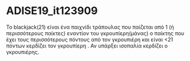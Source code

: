 # ADISE19_it123909

Το blackjack(21) είναι ένα παιχνίδι τράπουλας που παίζεται από 1 (ή περισσότερους παίκτες) εναντίον του γκρουπίερη(μάνας)
ο παίκτης που έχει τους περισσότερους πόντους από τον γκρουπιέρη και είναι <21 πόντων κερδίζει τον γκρουπίερη . Αν υπάρξει ισοπαλία
κερδίζει ο γκρουπιέρης.

